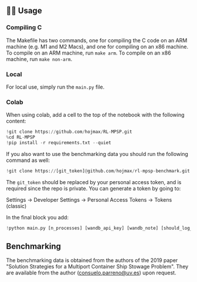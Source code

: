 ## 🏄‍♂️ Usage

### Compiling C
The Makefile has two commands, one for compiling the C code on an ARM machine (e.g. M1 and M2 Macs), and one for compiling on an x86 machine. To compile on an ARM machine, run `make arm`. To compile on an x86 machine, run `make non-arm`.

### Local

For local use, simply run the `main.py` file.

### Colab

When using colab, add a cell to the top of the notebook with the following content:

```python
!git clone https://github.com/hojmax/RL-MPSP.git
%cd RL-MPSP
!pip install -r requirements.txt --quiet
```

If you also want to use the benchmarking data you should run the following command as well:

```python
!git clone https://[git_token]@github.com/hojmax/rl-mpsp-benchmark.git
```

The `git_token` should be replaced by your personal access token, and is required since the repo is private. You can generate a token by going to:

Settings -> Developer Settings -> Personal Access Tokens -> Tokens (classic)

In the final block you add:

```python
!python main.py [n_processes] [wandb_api_key] [wandb_note] [should_log_wandb]
```

## Benchmarking

The benchmarking data is obtained from the authors of the 2019 paper "Solution Strategies for a Multiport Container Ship Stowage Problem". They are available from the author (consuelo.parreno@uv.es) upon request.
